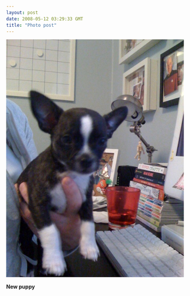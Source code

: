 ```yaml
---
layout: post
date: 2008-05-12 03:29:33 GMT
title: "Photo post"
---
```

![travisj](/images/5cbb47080b268d042776000aefc964212a2b397670b54e0a25673497f3018f22.jpg)

<b>New puppy</b>